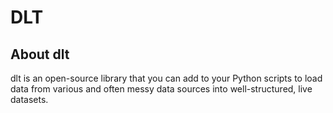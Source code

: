 # DLT
## About dlt
dlt is an open-source library that you can add to your Python scripts to load data from various and often messy data sources into well-structured, live datasets. 

